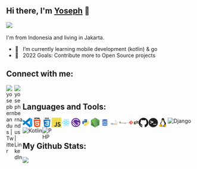 ## Hi there, I'm [Yoseph](https://github.com/yosephbernandus) 👋 
![](https://komarev.com/ghpvc/?username=yosephbernandus&style=flat-square)

I'm from Indonesia and living in Jakarta. <br>

- 🌱  &nbsp; I’m currently learning mobile development (kotlin) & go
- 🥅  &nbsp; 2022 Goals: Contribute more to Open Source projects

## Connect with me:

[<img align="left" alt="yosepbernandus | Twitter" width="22px" src="https://cdn.jsdelivr.net/npm/simple-icons@v3/icons/twitter.svg" />][twitter]
[<img align="left" alt="yosephbernandus | LinkedIn" width="22px" src="https://cdn.jsdelivr.net/npm/simple-icons@v3/icons/linkedin.svg" />][linkedin]

<br />

## Languages and Tools:

<img align="left" alt="Visual Studio Code" width="26px" src="https://raw.githubusercontent.com/github/explore/80688e429a7d4ef2fca1e82350fe8e3517d3494d/topics/visual-studio-code/visual-studio-code.png" />
<img align="left" alt="HTML5" width="26px" src="https://raw.githubusercontent.com/github/explore/80688e429a7d4ef2fca1e82350fe8e3517d3494d/topics/html/html.png" />
<img align="left" alt="CSS3" width="26px" src="https://raw.githubusercontent.com/github/explore/80688e429a7d4ef2fca1e82350fe8e3517d3494d/topics/css/css.png" />
<img align="left" alt="JavaScript" width="26px" src="https://raw.githubusercontent.com/github/explore/80688e429a7d4ef2fca1e82350fe8e3517d3494d/topics/javascript/javascript.png" />
<img align="left" alt="React" width="26px" src="https://raw.githubusercontent.com/github/explore/80688e429a7d4ef2fca1e82350fe8e3517d3494d/topics/react/react.png" />
<img align="left" alt="Gatsby" width="26px" src="https://raw.githubusercontent.com/github/explore/e94815998e4e0713912fed477a1f346ec04c3da2/topics/gatsby/gatsby.png" />
<img align="left" alt="Python" width="26px" src="https://raw.githubusercontent.com/github/explore/80688e429a7d4ef2fca1e82350fe8e3517d3494d/topics/python/python.png">
<img align="left" alt="Node.js" width="26px" src="https://raw.githubusercontent.com/github/explore/80688e429a7d4ef2fca1e82350fe8e3517d3494d/topics/nodejs/nodejs.png" />
<img align="left" alt="SQL" width="26px" src="https://raw.githubusercontent.com/github/explore/80688e429a7d4ef2fca1e82350fe8e3517d3494d/topics/sql/sql.png" />
<img align="left" alt="MySQL" width="26px" src="https://raw.githubusercontent.com/github/explore/80688e429a7d4ef2fca1e82350fe8e3517d3494d/topics/mysql/mysql.png" />
<img align="left" alt="MongoDB" width="26px" src="https://raw.githubusercontent.com/github/explore/80688e429a7d4ef2fca1e82350fe8e3517d3494d/topics/mongodb/mongodb.png" />
<img align="left" alt="Git" width="26px" src="https://raw.githubusercontent.com/github/explore/80688e429a7d4ef2fca1e82350fe8e3517d3494d/topics/git/git.png" />
<img align="left" alt="GitHub" width="26px" src="https://raw.githubusercontent.com/github/explore/78df643247d429f6cc873026c0622819ad797942/topics/github/github.png" />
<img align="left" alt="Terminal" width="26px" src="https://raw.githubusercontent.com/github/explore/80688e429a7d4ef2fca1e82350fe8e3517d3494d/topics/terminal/terminal.png" />
<img align="left" alt="Linux" height="26px" src="https://raw.githubusercontent.com/github/explore/80688e429a7d4ef2fca1e82350fe8e3517d3494d/topics/linux/linux.png">
<img align="left" alt="Django" height="26px" src="https://cdn.iconscout.com/icon/free/png-512/django-12-1175186.png">
<img align="left" alt="Kotlin" height="26px" src="https://cdn.iconscout.com/icon/free/png-512/kotlin-2752140-2284957.png">
<img align="left" alt="PHP" width="26px" src="https://cdn.iconscout.com/icon/free/png-128/php-2752101-2284918.png" />
<br />
<br />


[twitter]: https://twitter.com/yosepbernandus
[linkedin]: https://linkedin.com/in/yosephbernandus


##  My Github Stats:

<div>
<a href="https://github-readme-stats.vercel.app/api?username=yosephbernandus&theme=tokyonight">
  <img  align="left" src="https://github-readme-stats.vercel.app/api?username=yosephbernandus&count_private=true&show_icons=true&theme=tokyonight" />
</a>
 <!--
<a href="https://github-readme-stats.vercel.app/api/top-langs/?username=yosephbernandus&theme=tokyonight">
  <img align="left" src="https://github-readme-stats.vercel.app/api/top-langs/?username=yosephbernandus&theme=tokyonight" />
</a>
-->
</div>
<!--
**yosephbernandus/yosephbernandus** is a ✨ _special_ ✨ repository because its `README.md` (this file) appears on your GitHub profile.

Here are some ideas to get you started:

- 🔭 I’m currently working on ...
- 🌱 I’m currently learning ...
- 👯 I’m looking to collaborate on ...
- 🤔 I’m looking for help with ...
- 💬 Ask me about ...
- 📫 How to reach me: ...
- 😄 Pronouns: ...
- ⚡ Fun fact: ...
-->
